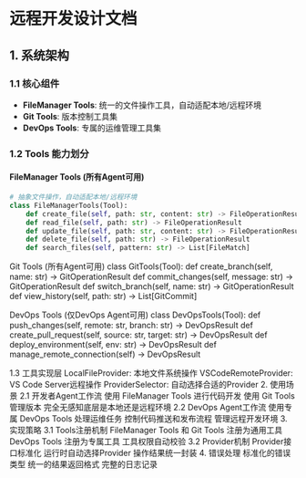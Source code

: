 # 远程开发设计文档

## 1. 系统架构

### 1.1 核心组件
- **FileManager Tools**: 统一的文件操作工具，自动适配本地/远程环境
- **Git Tools**: 版本控制工具集
- **DevOps Tools**: 专属的运维管理工具集

### 1.2 Tools 能力划分

#### FileManager Tools (所有Agent可用)
```python
# 抽象文件操作，自动适配本地/远程环境
class FileManagerTools(Tool):
    def create_file(self, path: str, content: str) -> FileOperationResult
    def read_file(self, path: str) -> FileOperationResult
    def update_file(self, path: str, content: str) -> FileOperationResult
    def delete_file(self, path: str) -> FileOperationResult
    def search_files(self, pattern: str) -> List[FileMatch]
```

Git Tools (所有Agent可用)
class GitTools(Tool):
    def create_branch(self, name: str) -> GitOperationResult
    def commit_changes(self, message: str) -> GitOperationResult
    def switch_branch(self, name: str) -> GitOperationResult
    def view_history(self, path: str) -> List[GitCommit]


DevOps Tools (仅DevOps Agent可用)
class DevOpsTools(Tool):
    def push_changes(self, remote: str, branch: str) -> DevOpsResult
    def create_pull_request(self, source: str, target: str) -> DevOpsResult
    def deploy_environment(self, env: str) -> DevOpsResult
    def manage_remote_connection(self) -> DevOpsResult

1.3 工具实现层
LocalFileProvider: 本地文件系统操作
VSCodeRemoteProvider: VS Code Server远程操作
ProviderSelector: 自动选择合适的Provider
2. 使用场景
2.1 开发者Agent工作流
使用 FileManager Tools 进行代码开发
使用 Git Tools 管理版本
完全无感知底层是本地还是远程环境
2.2 DevOps Agent工作流
使用专属 DevOps Tools 处理运维任务
控制代码推送和发布流程
管理远程开发环境
3. 实现策略
3.1 Tools注册机制
FileManager Tools 和 Git Tools 注册为通用工具
DevOps Tools 注册为专属工具
工具权限自动校验
3.2 Provider机制
Provider接口标准化
运行时自动选择Provider
操作结果统一封装
4. 错误处理
标准化的错误类型
统一的结果返回格式
完整的日志记录